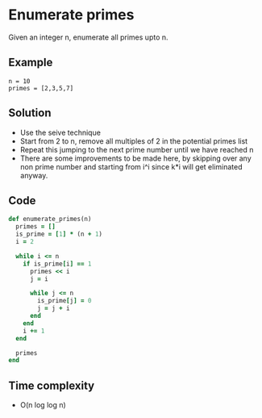 # Enumerate primes
Given an integer n, enumerate all primes upto n.

## Example
```
n = 10
primes = [2,3,5,7]
```

## Solution
- Use the seive technique
- Start from 2 to n, remove all multiples of 2 in the potential primes list
- Repeat this jumping to the next prime number until we have reached n
- There are some improvements to be made here, by skipping over any non prime number and starting
  from i^i since k*i will get eliminated anyway.

## Code
```ruby
def enumerate_primes(n)
  primes = []
  is_prime = [1] * (n + 1)
  i = 2

  while i <= n
    if is_prime[i] == 1
      primes << i
      j = i

      while j <= n
        is_prime[j] = 0
        j = j + i
      end
    end
    i += 1
  end

  primes
end
```

## Time complexity
- O(n log log n)
